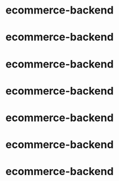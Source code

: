 # ecommerce-backend
# ecommerce-backend
# ecommerce-backend
# ecommerce-backend
# ecommerce-backend
# ecommerce-backend
# ecommerce-backend
